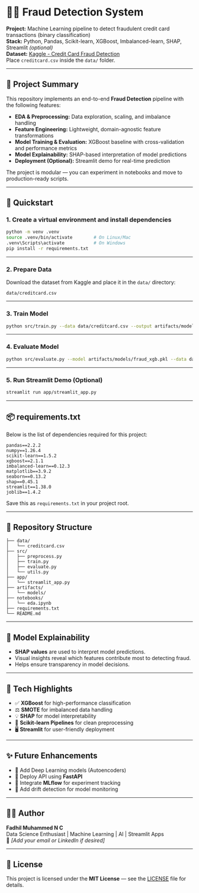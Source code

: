 # 🕵️‍♂️ Fraud Detection System

**Project:** Machine Learning pipeline to detect fraudulent credit card transactions (binary classification)  
**Stack:** Python, Pandas, Scikit-learn, XGBoost, Imbalanced-learn, SHAP, Streamlit *(optional)*  
**Dataset:** [Kaggle - Credit Card Fraud Detection](https://www.kaggle.com/mlg-ulb/creditcardfraud)  
Place `creditcard.csv` inside the `data/` folder.

---

## 📄 Project Summary

This repository implements an end-to-end **Fraud Detection** pipeline with the following features:

- **EDA & Preprocessing:** Data exploration, scaling, and imbalance handling  
- **Feature Engineering:** Lightweight, domain-agnostic feature transformations  
- **Model Training & Evaluation:** XGBoost baseline with cross-validation and performance metrics  
- **Model Explainability:** SHAP-based interpretation of model predictions  
- **Deployment (Optional):** Streamlit demo for real-time prediction

The project is modular — you can experiment in notebooks and move to production-ready scripts.

---

## 🚀 Quickstart

### 1. Create a virtual environment and install dependencies
```bash
python -m venv .venv
source .venv/bin/activate        # On Linux/Mac
.venv\Scripts\activate           # On Windows
pip install -r requirements.txt
```

---

### 2. Prepare Data
Download the dataset from Kaggle and place it in the `data/` directory:
```
data/creditcard.csv
```

---

### 3. Train Model
```bash
python src/train.py --data data/creditcard.csv --output artifacts/models/fraud_xgb.pkl
```

---

### 4. Evaluate Model
```bash
python src/evaluate.py --model artifacts/models/fraud_xgb.pkl --data data/creditcard.csv
```

---

### 5. Run Streamlit Demo (Optional)
```bash
streamlit run app/streamlit_app.py
```

---

## 📦 requirements.txt

Below is the list of dependencies required for this project:

```
pandas==2.2.2
numpy==1.26.4
scikit-learn==1.5.2
xgboost==2.1.1
imbalanced-learn==0.12.3
matplotlib==3.9.2
seaborn==0.13.2
shap==0.45.1
streamlit==1.38.0
joblib==1.4.2
```

Save this as `requirements.txt` in your project root.

---

## 📁 Repository Structure

```
├── data/
│   └── creditcard.csv
├── src/
│   ├── preprocess.py
│   ├── train.py
│   ├── evaluate.py
│   └── utils.py
├── app/
│   └── streamlit_app.py
├── artifacts/
│   └── models/
├── notebooks/
│   └── eda.ipynb
├── requirements.txt
└── README.md
```

---

## 🧠 Model Explainability

- **SHAP values** are used to interpret model predictions.  
- Visual insights reveal which features contribute most to detecting fraud.  
- Helps ensure transparency in model decisions.

---

## 🧰 Tech Highlights

- ✅ **XGBoost** for high-performance classification  
- ⚖️ **SMOTE** for imbalanced data handling  
- 💡 **SHAP** for model interpretability  
- 🧩 **Scikit-learn Pipelines** for clean preprocessing  
- 🖥️ **Streamlit** for user-friendly deployment  

---

## ✨ Future Enhancements

- 🔹 Add Deep Learning models (Autoencoders)  
- 🔹 Deploy API using **FastAPI**  
- 🔹 Integrate **MLflow** for experiment tracking  
- 🔹 Add drift detection for model monitoring  

---

## 🧑‍💻 Author

**Fadhil Muhammed N C**  
Data Science Enthusiast | Machine Learning | AI | Streamlit Apps  
📧 *[Add your email or LinkedIn if desired]*

---

## 📜 License

This project is licensed under the **MIT License** — see the [LICENSE](LICENSE) file for details.
